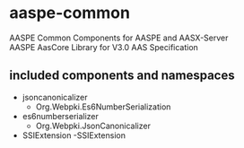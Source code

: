# aaspe-common

AASPE Common Components for AASPE and AASX-Server  
AASPE AasCore Library for V3.0 AAS Specification  

## included components and namespaces

- jsoncanonicalizer
    - Org.Webpki.Es6NumberSerialization
- es6numberserializer
    - Org.Webpki.JsonCanonicalizer
- SSIExtension
    -SSIExtension
